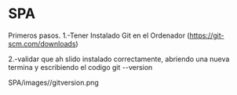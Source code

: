 # SPA
Primeros pasos.
1.-Tener Instalado Git en el Ordenador (https://git-scm.com/downloads)

2.-validar que ah slido instalado correctamente, abriendo una nueva termina y escribiendo el codigo git --version

SPA/images//gitversion.png